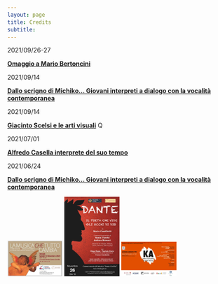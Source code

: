```yaml
---
layout: page
title: Credits
subtitle: 
---
```


2021/09/26-27

<a href="http://www.scelsi.it/it/evento/omaggio-a-mario-bertoncini/"><b>Omaggio a Mario Bertoncini</b></a>

2021/09/14

<a href="http://www.scelsi.it/it/evento/dallo-scrigno-di-michiko-giovani-interpreti-a-dialogo-con-la-vocalita-contemporanea/"><b>Dallo scrigno di Michiko… Giovani interpreti a dialogo con la vocalità contemporanea</b></a>


2021/09/14

<a href="http://www.scelsi.it/it/evento/webinar-giacinto-scelsi-e-le-arti-visuali/"><b>Giacinto Scelsi e le arti visuali</b></a>
Q

2021/07/01

<a href="http://www.scelsi.it/it/evento/alfredo-casella-interprete-del-suo-tempo/"><b>Alfredo Casella interprete del suo tempo</b></a>


2021/06/24

<a href="http://www.scelsi.it/it/evento/dallo-scrigno-di-michiko-giovani-interpreti-a-dialogo-con-la-vocalita-contemporanea/"><b>Dallo scrigno di Michiko… Giovani interpreti a dialogo con la vocalità contemporanea</b></a>





<img src="/assets/img/credits/2021_12_13.jpg" width="25%">
    <img src="/assets/img/credits/2021_11_26.jpg" width="25%">
    <img src="/assets/img/credits/2020_02_08.png" width="25%">

